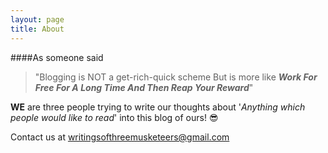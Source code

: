 ```yaml
---
layout: page
title: About
---
```


####As someone said
> "Blogging is NOT a get-rich-quick scheme 
>  But is more like ***Work For Free For A Long Time And Then Reap Your Reward***"

**WE** are three people trying to write our thoughts about '*Anything which people would like to read*' into this blog of ours! :sunglasses:

Contact us at [writingsofthreemusketeers@gmail.com](mailto:writingsofthreemusketeers@gmail.com)
